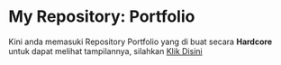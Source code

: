 # My Repository: Portfolio

Kini anda memasuki Repository Portfolio yang di buat secara **Hardcore**
untuk dapat melihat tampilannya, silahkan [Klik Disini]('https://tomsdroid.github.io/')


